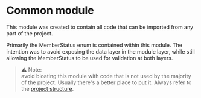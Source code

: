 # Common module

This module was created to contain all code that can be imported from any part of the project.

Primarily the MemberStatus enum is contained within this module.
The intention was to avoid exposing the data layer in the module layer,
while still allowing the MemberStatus to be used for validation at both layers.

> ⚠️ Note:   
> avoid bloating this module with code that is not used by the majority of the project.
> Usually there's a better place to put it.
> Always refer to the [project structure][project structure].

[project structure]: ../../README.md#project-structure

 